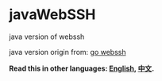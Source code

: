 # javaWebSSH
java version of webssh

java version origin from: [go webssh](https://github.com/Jrohy/webssh)


**Read this in other languages: [English](README_en.md), [中文](README.md).**

